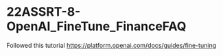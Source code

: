 # 22ASSRT-8-OpenAI_FineTune_FinanceFAQ

Followed this tutorial
https://platform.openai.com/docs/guides/fine-tuning
